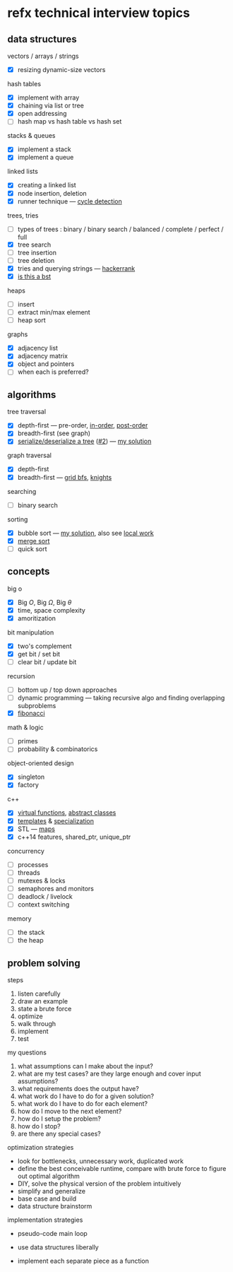 # refx technical interview topics

## data structures

vectors / arrays / strings

- [x] resizing dynamic-size vectors

hash tables

- [x] implement with array
- [x] chaining via list or tree
- [x] open addressing
- [ ] hash map vs hash table vs hash set

stacks & queues

- [x] implement a stack
- [x] implement a queue

linked lists

- [x] creating a linked list
- [x] node insertion, deletion
- [x] runner technique — [cycle detection](https://www.hackerrank.com/challenges/ctci-linked-list-cycle/problem)

trees, tries

- [ ] types of trees : binary / binary search / balanced / complete / perfect / full
- [x] tree search
- [ ] tree insertion
- [ ] tree deletion
- [x] tries and querying strings — [hackerrank](https://www.hackerrank.com/challenges/ctci-contacts/submissions/code/56022959)
- [x] [is this a bst](https://www.hackerrank.com/challenges/is-binary-search-tree/submissions/code/57355955)

heaps

- [ ] insert
- [ ] extract min/max element
- [ ] heap sort

graphs

- [x] adjacency list
- [x] adjacency matrix
- [x] object and pointers
- [ ] when each is preferred?

## algorithms

tree traversal

- [x] depth-first — pre-order, [in-order](https://leetcode.com/problems/binary-tree-inorder-traversal/description/), [post-order](https://leetcode.com/problems/binary-tree-postorder-traversal/description/)
- [x] breadth-first (see graph)
- [x] [serialize/deserialize a tree](http://www.geeksforgeeks.org/serialize-deserialize-binary-tree/) ([#2](https://www.programcreek.com/2014/05/leetcode-serialize-and-deserialize-binary-tree-java/)) — [my solution](https://leetcode.com/problems/serialize-and-deserialize-binary-tree/description/)

graph traversal

- [x] depth-first
- [x] breadth-first — [grid bfs](https://www.hackerrank.com/challenges/ctci-connected-cell-in-a-grid/submissions/code/56079847), [knights](https://www.hackerrank.com/challenges/knightl-on-chessboard/problem)

searching

- [ ] binary search

sorting

- [x] bubble sort — [my solution](https://www.hackerrank.com/challenges/ctci-bubble-sort/submissions/code/55856902), also see [local work](/Users/mmt/Dropbox/Code/coding-interview)
- [x] [merge sort](/Users/mmt/Dropbox/Code/coding-interview)
- [ ] quick sort

## concepts

big o

- [x] Big $O$, Big $\Omega$, Big $\theta$
- [x] time, space complexity
- [x] amoritization

bit manipulation

- [x] two's complement
- [x] get bit / set bit
- [ ] clear bit / update bit

recursion

- [ ] bottom up / top down approaches
- [ ] dynamic programming — taking recursive algo and finding overlapping subproblems
- [x] [fibonacci](https://www.hackerrank.com/challenges/fibonacci-modified/submissions/code/57124401)

math & logic

- [ ] primes
- [ ] probability & combinatorics

object-oriented design

- [x] singleton
- [x] factory

c++

- [x] [virtual functions](https://www.hackerrank.com/challenges/virtual-functions/submissions/code/56597288), [abstract classes](https://www.hackerrank.com/challenges/abstract-classes-polymorphism/submissions/code/56602585)
- [x] [templates](https://www.hackerrank.com/challenges/c-class-templates/submissions/code/56605805) & [specialization](https://www.hackerrank.com/challenges/cpp-class-template-specialization/submissions)
- [x] STL — [maps](https://www.hackerrank.com/challenges/cpp-maps/submissions/code/56611818)
- [x] c++14 features, shared_ptr, unique_ptr

concurrency

- [ ] processes
- [ ] threads
- [ ] mutexes & locks
- [ ] semaphores and monitors
- [ ] deadlock / livelock
- [ ] context switching

memory

- [ ] the stack
- [ ] the heap

## problem solving

steps

1. listen carefully
2. draw an example
3. state a brute force
4. optimize
5. walk through
6. implement
7. test

my questions

1. what assumptions can I make about the input?
2. what are my test cases? are they large enough and cover input assumptions?
3. what requirements does the output have?
4. what work do I have to do for a given solution?
5. what work do I have to do for each element?
6. how do I move to the next element?
7. how do I setup the problem?
8. how do I stop?
9. are there any special cases?

optimization strategies

- look for bottlenecks, unnecessary work, duplicated work
- define the best conceivable runtime, compare with brute force to figure out optimal algorithm
- DIY, solve the physical version of the problem intuitively
- simplify and generalize
- base case and build
- data structure brainstorm

implementation strategies

- pseudo-code main loop


- use data structures liberally
- implement each separate piece as a function

